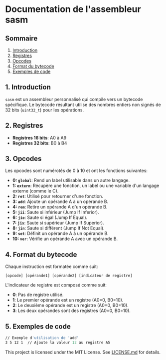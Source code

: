 # Documentation de l'assembleur sasm

## Sommaire

1. [Introduction](#1-introduction)
2. [Registres](#2-registres)
3. [Opcodes](#3-opcodes)
4. [Format du bytecode](#4-format-du-bytecode)
5. [Exemples de code](#5-exemples-de-code)

## 1. Introduction

`sasm` est un assembleur personnalisé qui compile vers un bytecode spécifique. Le bytecode résultant utilise des nombres entiers non signés de 32 bits (`uint32_t`) pour les opérations.

## 2. Registres

- **Registres 16 bits**: A0 à A9
- **Registres 32 bits**: B0 à B4

## 3. Opcodes

Les opcodes sont numérotés de 0 à 10 et ont les fonctions suivantes:

- **0: `global`**: Rend un label utilisable dans un autre langage.
- **1: `extern`**: Récupère une fonction, un label ou une variable d'un langage externe (comme le C).
- **2: `ret`**: Utilisé pour retourner d'une fonction.
- **3: `add`**: Ajoute un opérande A à un opérande B.
- **4: `rem`**: Retire un opérande A d'un opérande B.
- **5: `jii`**: Saute si inférieur (Jump If Inferior).
- **6: `jie`**: Saute si égal (Jump If Equal).
- **7: `jis`**: Saute si supérieur (Jump If Superior).
- **8: `jin`**: Saute si différent (Jump If Not Equal).
- **9: `set`**: Définit un opérande A à un opérande B.
- **10: `ver`**: Vérifie un opérande A avec un opérande B.

## 4. Format du bytecode

Chaque instruction est formatée comme suit:

```
[opcode] [opérande1] [opérande2] [indicateur de registre]
```

L'indicateur de registre est composé comme suit:
- **0**: Pas de registre utilisé.
- **1**: Le premier opérande est un registre (A0=0, B0=10).
- **2**: Le deuxième opérande est un registre (A0=0, B0=10).
- **3**: Les deux opérandes sont des registres (A0=0, B0=10).

## 5. Exemples de code

```asm
// Exemple d'utilisation de 'add'
3 5 12 1  // Ajoute la valeur 12 au registre A5
```

This project is licensed under the MIT License. See [LICENSE.md](../LICENSE.md) for details.